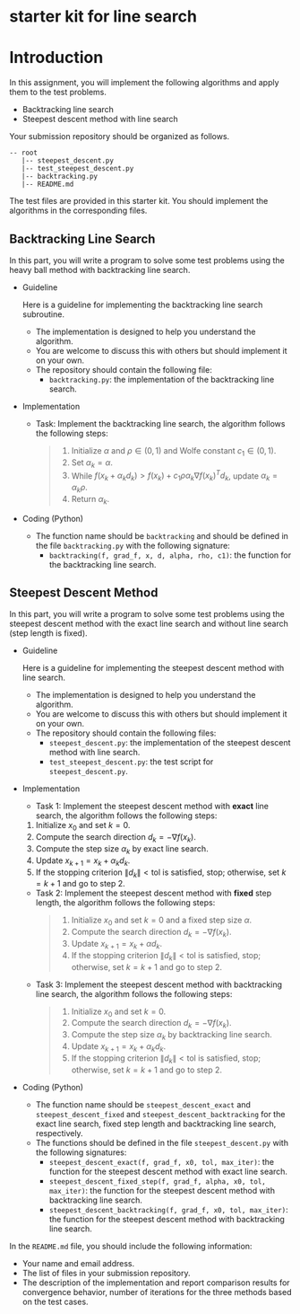 # starter kit for line search

# Introduction 
In this assignment, you will implement the following algorithms and apply them to the test problems. 

- Backtracking line search
- Steepest descent method with line search

Your submission repository should be organized as follows.

```
-- root
   |-- steepest_descent.py
   |-- test_steepest_descent.py
   |-- backtracking.py
   |-- README.md
```

The test files are provided in this starter kit. You should implement the algorithms in the corresponding files. 

## Backtracking Line Search
In this part, you will write a program to solve some test problems using the heavy ball method with backtracking line search. 

- Guideline
  
  Here is a guideline for implementing the backtracking line search subroutine.
  - The implementation is designed to help you understand the algorithm.
  - You are welcome to discuss this with others but should implement it on your own. 
  - The repository should contain the following file:
    - `backtracking.py`: the implementation of the backtracking line search.
- Implementation
  - Task: Implement the backtracking line search, the algorithm follows the following steps:
    > 1. Initialize $\alpha$ and $\rho\in(0,1)$ and Wolfe constant $c_1\in (0, 1)$.
    > 2. Set $\alpha_k = \alpha$.
    > 3. While $f(x_k + \alpha_k d_k) > f(x_k) + c_1 \rho\alpha_k \nabla f(x_k)^T d_k$, update $\alpha_k = \alpha_k \rho$.
    > 4. Return $\alpha_k$.
- Coding (Python)
  - The function name should be `backtracking` and should be defined in the file `backtracking.py` with the following signature:
    - `backtracking(f, grad_f, x, d, alpha, rho, c1)`: the function for the backtracking line search.


## Steepest Descent Method
In this part, you will write a program to solve some test problems using the steepest descent method with the exact line search and without line search (step length is fixed). 

- Guideline
  
  Here is a guideline for implementing the steepest descent method with line search.
  - The implementation is designed to help you understand the algorithm.
  - You are welcome to discuss this with others but should implement it on your own. 
  - The repository should contain the following files:
    - `steepest_descent.py`: the implementation of the steepest descent method with line search.
    - `test_steepest_descent.py`: the test script for `steepest_descent.py`.
- Implementation
  - Task 1: Implement the steepest descent method with **exact** line search, the algorithm follows the following steps:
  1. Initialize $x_0$ and set $k=0$.
  2. Compute the search direction $d_k = -\nabla f(x_k)$.
  3. Compute the step size $\alpha_k$ by exact line search.
  4. Update $x_{k+1} = x_k + \alpha_k d_k$.
  5. If the stopping criterion $\|d_k\|<\text{tol}$ is satisfied, stop; otherwise, set $k=k+1$ and go to step 2. 
  - Task 2: Implement the steepest descent method with **fixed** step length, the algorithm follows the following steps:
    > 1. Initialize $x_0$ and set $k=0$ and a fixed step size $\alpha$.
    > 2. Compute the search direction $d_k = -\nabla f(x_k)$.
    > 3. Update $x_{k+1} = x_k + \alpha d_k$.
    > 4. If the stopping criterion $\|d_k\|<\text{tol}$ is satisfied, stop; otherwise, set $k=k+1$ and go to step 2.
  - Task 3: Implement the steepest descent method with backtracking line search, the algorithm follows the following steps:
    > 1. Initialize $x_0$ and set $k=0$.
    > 2. Compute the search direction $d_k = -\nabla f(x_k)$.
    > 3. Compute the step size $\alpha_k$ by backtracking line search.
    > 4. Update $x_{k+1} = x_k + \alpha_k d_k$.
    > 5. If the stopping criterion $\|d_k\|<\text{tol}$ is satisfied, stop; otherwise, set $k=k+1$ and go to step 2.
- Coding (Python)
  - The function name should be `steepest_descent_exact` and `steepest_descent_fixed` and `steepest_descent_backtracking` for the exact line search, fixed step length and backtracking line search, respectively.
  - The functions should be defined in the file `steepest_descent.py` with the following signatures:
    - `steepest_descent_exact(f, grad_f, x0, tol, max_iter)`: the function for the steepest descent method with exact line search.
    - `steepest_descent_fixed_step(f, grad_f, alpha, x0, tol, max_iter)`: the function for the steepest descent method with backtracking line search. 
    - `steepest_descent_backtracking(f, grad_f, x0, tol, max_iter)`: the function for the steepest descent method with backtracking line search.

In the ``README.md`` file, you should include the following information:
- Your name and email address.
- The list of files in your submission repository.
- The description of the implementation and report comparison results for convergence behavior, number of iterations for the three methods based on the test cases.
